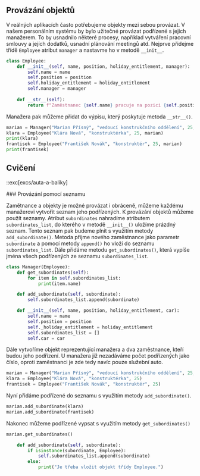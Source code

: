 ## Provázání objektů

V reálných aplikacích často potřebujeme objekty mezi sebou provázat. V našem personálním systému by bylo užitečné provázat podřízené s jejich manažerem. To by usnadnilo některé procesy, například vytváření pracovní smlouvy a jejích dodatků, usnadní plánování meetingů atd. Nejprve přidejme třídě `Employee` atribut `manager` a nastavme ho v metodě `__init__`.

```py
class Employee:
    def __init__(self, name, position, holiday_entitlement, manager):
        self.name = name
        self.position = position
        self.holiday_entitlement = holiday_entitlement
        self.manager = manager
    
    def __str__(self):
        return f"Zaměstnanec {self.name} pracuje na pozici {self.position}, přímým nadřízeným je {self.manager.name}"
```

Manažera pak můžeme přidat do výpisu, který poskytuje metoda `__str__()`.

```py
marian = Manager("Marian Přísný", "vedoucí konstrukčního oddělení", 25, 2, "Škoda Octavia")
klara = Employee("Klára Nová", "konstruktérka", 25, marian)
print(klara)
frantisek = Employee("František Novák", "konstruktér", 25, marian)
print(frantisek)
```

## Cvičení

::exc[excs/auta-a-baliky]

### Provázání pomocí seznamu

Zamětnance a objekty je možné provázat i obráceně, můžeme každému manažerovi vytvořit seznam jeho podřízených. K provázání objektů můžeme použít seznamy. Atribut `subordinates` nahradíme atributem `subordinates_list`, do kterého v metodě `__init__()` uložíme prázdný seznam. Tento seznam pak budeme plnit s využitím metody `add_subordinate()`. Metoda přijme nového zaměstnance jako parametr `subordinate` a pomocí metody `append()` ho vloží do seznamu `subordinates_list`. Dále přidáme metodu `get_subordinates()`, která vypíše jména všech podřízených ze seznamu `subordinates_list`.

```py
class Manager(Employee):
    def get_subordinates(self):
        for item in self.subordinates_list:
            print(item.name)

    def add_subordinate(self, subordinate):
        self.subordinates_list.append(subordinate)

    def __init__(self, name, position, holiday_entitlement, car):
        self.name = name
        self.position = position
        self._holiday_entitlement = holiday_entitlement
        self.subordinates_list = []
        self.car = car
```

Dále vytvoříme objekt reprezentující manažera a dva zaměstnance, kteří budou jeho podřízení. U manažera již nezadáváme počet podřízených jako číslo, oproti zaměstnanci je zde tedy navíc pouze služební auto.

```py
marian = Manager("Marian Přísný", "vedoucí konstrukčního oddělení", 25, "Škoda Octavia")
klara = Employee("Klára Nová", "konstruktérka", 25)
frantisek = Employee("František Novák", "konstruktér", 25)
```

Nyní přidáme podřízené do seznamu s využitím metody `add_subordinate()`.

```py
marian.add_subordinate(klara)
marian.add_subordinate(frantisek)
```

Nakonec můžeme podřízené vypsat s využitím metody `get_subordinates()`

```py
marian.get_subordinates()
```

```py
    def add_subordinate(self, subordinate):
        if isinstance(subordinate, Employee):
            self.subordinates_list.append(subordinate)
        else:
            print("Je třeba vložit objekt třídy Employee.")
```
